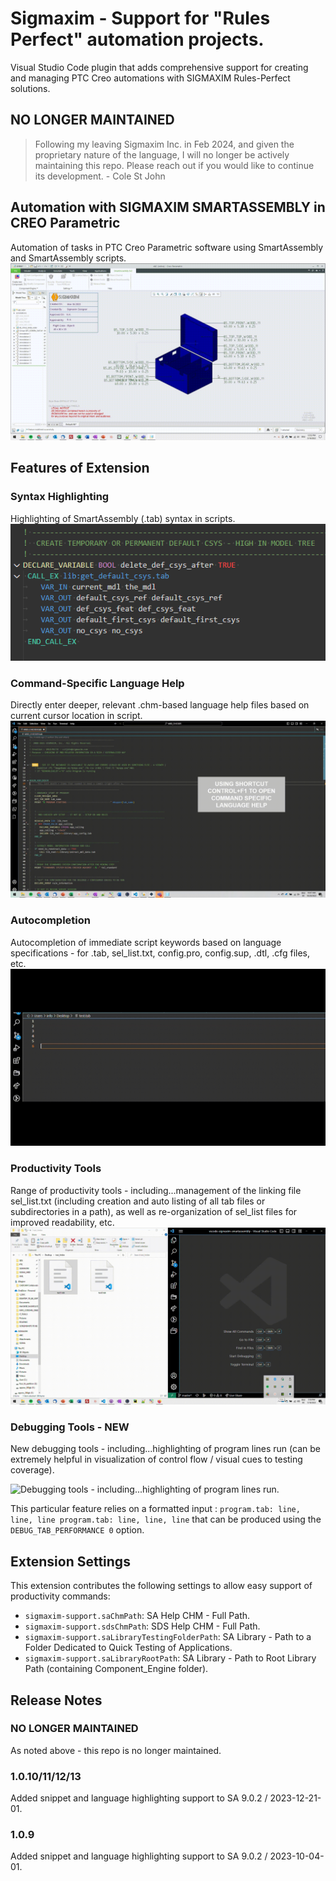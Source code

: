 # Sigmaxim - Support for "Rules Perfect" automation projects.

Visual Studio Code plugin that adds comprehensive support for creating and managing PTC Creo automations with SIGMAXIM Rules-Perfect solutions.

## NO LONGER MAINTAINED

> Following my leaving Sigmaxim Inc. in Feb 2024, and given the proprietary nature of the language, I will no longer be actively maintaining this repo.  Please reach out if you would like to continue its development. - Cole St John


## Automation with SIGMAXIM SMARTASSEMBLY in CREO Parametric

Automation of tasks in PTC Creo Parametric software using SmartAssembly and SmartAssembly scripts.
![Automation](images/automation.gif)

## Features of Extension

### Syntax Highlighting 
Highlighting of SmartAssembly (.tab) syntax in scripts.
![Syntax Highlighting for .tab, sel_list.txt, config.pro, config.sup, .dtl, .cfg files, etc.](images/syntax_highlighting.gif)

### Command-Specific Language Help 
Directly enter deeper, relevant .chm-based language help files based on current cursor location in script.
![Open the Smartassembly or other .chm files directly to the relevant page / material.](images/language_help.gif)

### Autocompletion 
Autocompletion of immediate script keywords based on language specifications - for .tab, sel_list.txt, config.pro, config.sup, .dtl, .cfg files, etc.
![Autocompletion for .tab, sel_list.txt, config.pro, config.sup, .dtl, .cfg files, etc.](images/autocompletion.gif)

### Productivity Tools
Range of productivity tools - including...management of the linking file sel_list.txt (including creation and auto listing of all tab files or subdirectories in a path), as well as re-organization of sel_list files for improved readability, etc.
![Productivity tools - including...sel_list.txt creation (including auto listing of all tab files or subdirectories in a path), as well as re-organization of sel_list files for improved readability.](images/productivity.gif)

### Debugging Tools - NEW
New debugging tools - including...highlighting of program lines run (can be extremely helpful in visualization of control flow / visual cues to testing coverage).  

![Debugging tools - including...highlighting of program lines run.](images/highlighting_lines_run.gif)

This particular feature relies on a formatted input : 
``program.tab: line, line, line
program.tab: line, line, line``
that can be produced using the 
``DEBUG_TAB_PERFORMANCE 0`` option.


## Extension Settings
This extension contributes the following settings to allow easy support of productivity commands:

* `sigmaxim-support.saChmPath`: SA Help CHM - Full Path.
* `sigmaxim-support.sdsChmPath`: SDS Help CHM - Full Path.
* `sigmaxim-support.saLibraryTestingFolderPath`: SA Library - Path to a Folder Dedicated to Quick Testing of Applications.
* `sigmaxim-support.saLibraryRootPath`: SA Library - Path to Root Library Path (containing Component_Engine folder).

## Release Notes

### NO LONGER MAINTAINED
As noted above - this repo is no longer maintained.

### 1.0.10/11/12/13
Added snippet and language highlighting support to SA 9.0.2 / 2023-12-21-01.

### 1.0.9
Added snippet and language highlighting support to SA 9.0.2 / 2023-10-04-01.


